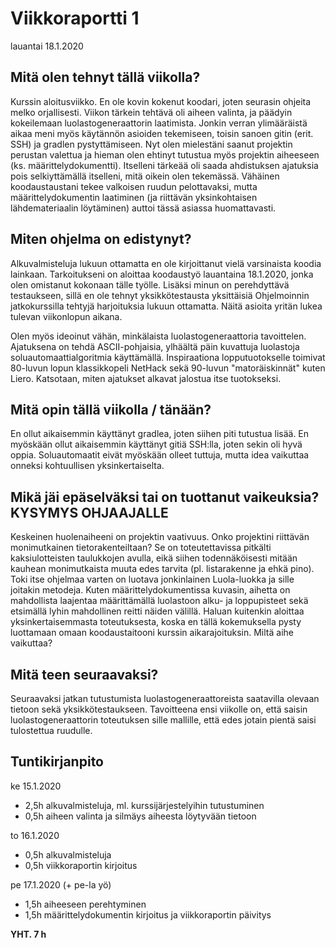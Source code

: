 # Viikkoraportti 1
lauantai 18.1.2020


## Mitä olen tehnyt tällä viikolla?

Kurssin aloitusviikko. En ole kovin kokenut koodari, joten seurasin ohjeita melko orjallisesti. Viikon tärkein tehtävä oli aiheen valinta, ja päädyin kokeilemaan luolastogeneraattorin laatimista.
Jonkin verran ylimääräistä aikaa meni myös käytännön asioiden tekemiseen, toisin sanoen gitin (erit. SSH) ja gradlen pystyttämiseen. Nyt olen mielestäni saanut projektin perustan valettua ja hieman olen ehtinyt tutustua myös projektin aiheeseen (ks. määrittelydokumentti). Itselleni tärkeää oli saada ahdistuksen ajatuksia pois selkiyttämällä itselleni, mitä oikein olen tekemässä. Vähäinen koodaustaustani tekee valkoisen ruudun pelottavaksi, mutta määrittelydokumentin laatiminen (ja riittävän yksinkohtaisen lähdemateriaalin löytäminen) auttoi tässä asiassa huomattavasti.

## Miten ohjelma on edistynyt?

Alkuvalmisteluja lukuun ottamatta en ole kirjoittanut vielä varsinaista koodia lainkaan. Tarkoitukseni on aloittaa koodaustyö lauantaina 18.1.2020, jonka olen omistanut kokonaan tälle työlle. Lisäksi minun on perehdyttävä testaukseen, sillä en ole tehnyt yksikkötestausta yksittäisiä Ohjelmoinnin jatkokurssilla tehtyjä harjoituksia lukuun ottamatta. Näitä asioita yritän lukea tulevan viikonlopun aikana.

Olen myös ideoinut vähän, minkälaista luolastogeneraattoria tavoittelen. Ajatuksena on tehdä ASCII-pohjaisia, ylhäältä päin kuvattuja luolastoja soluautomaattialgoritmia käyttämällä. Inspiraationa lopputuotokselle toimivat 80-luvun lopun klassikkopeli NetHack sekä 90-luvun "matoräiskinnät" kuten Liero. Katsotaan, miten ajatukset alkavat jalostua itse tuotokseksi.


## Mitä opin tällä viikolla / tänään?

En ollut aikaisemmin käyttänyt gradlea, joten siihen piti tutustua lisää. En myöskään ollut aikaisemmin käyttänyt gitiä SSH:lla, joten sekin oli hyvä oppia. Soluautomaatit eivät myöskään olleet tuttuja, mutta idea vaikuttaa onneksi kohtuullisen yksinkertaiselta.


## Mikä jäi epäselväksi tai on tuottanut vaikeuksia? KYSYMYS OHJAAJALLE

Keskeinen huolenaiheeni on projektin vaativuus. Onko projektini riittävän monimutkainen tietorakenteiltaan? Se on toteutettavissa pitkälti kaksiulotteisten taulukkojen avulla, eikä siihen todennäköisesti mitään kauhean monimutkaista muuta edes tarvita (pl. listarakenne ja ehkä pino). Toki itse ohjelmaa varten on luotava jonkinlainen Luola-luokka ja sille joitakin metodeja. Kuten määrittelydokumentissa kuvasin, aihetta on mahdollista laajentaa määrittämällä luolastoon alku- ja loppupisteet sekä etsimällä lyhin mahdollinen reitti näiden välillä. Haluan kuitenkin aloittaa yksinkertaisemmasta toteutuksesta, koska en tällä kokemuksella pysty luottamaan omaan koodaustaitooni kurssin aikarajoituksin. Miltä aihe vaikuttaa?


## Mitä teen seuraavaksi?

Seuraavaksi jatkan tutustumista luolastogeneraattoreista saatavilla olevaan tietoon sekä yksikkötestaukseen. Tavoitteena ensi viikolle on, että saisin luolastogeneraattorin toteutuksen sille mallille, että edes jotain pientä saisi tulostettua ruudulle.


## Tuntikirjanpito

ke 15.1.2020

* 2,5h alkuvalmisteluja, ml. kurssijärjestelyihin tutustuminen
* 0,5h aiheen valinta ja silmäys aiheesta löytyvään tietoon
	
to 16.1.2020

* 0,5h alkuvalmisteluja
* 0,5h viikkoraportin kirjoitus

pe 17.1.2020 (+ pe-la yö)

* 1,5h aiheeseen perehtyminen
* 1,5h määrittelydokumentin kirjoitus ja viikkoraportin päivitys


**YHT. 7 h**
